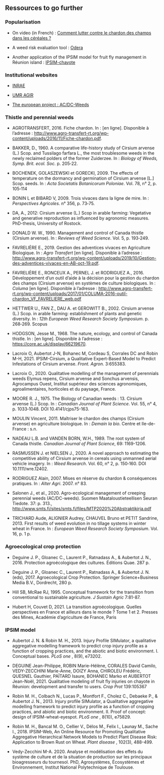 ## Ressources to go further

### Popularisation 

- On video (in French) : [Comment lutter contre le chardon des champs dans les céréales ?](https://www.arvalis-infos.fr/comment-lutter-contre-le-chardon-des-champs-dans-les-cereales--@/view-31562-arvarticle.html)

- A weed risk evaluation tool : [Odera](http://www.odera-systemes.org/)

- Another application of the IPSIM model for fruit fly management in Réunion island : [IPSIM-chayote](https://pvbmt-apps.cirad.fr/apps/ipsim-chayote)

### Institutional websites

- [INRAE](https://www.inrae.fr/)

- [UMR AGIR](https://www6.toulouse.inrae.fr/agir)

- [The european project : AC/DC-Weeds](https://acdc-weeds.info/)


### Thistle and perennial weeds

- AGROTRANSFERT, 2016. Fiche chardon. In : [en ligne]. Disponible à l’adresse : http://www.agro-transfert-rt.org/wp-content/uploads/2016/11/Fiche-chardon.pdf.

- BAKKER, D., 1960. A comparative life-history study of Cirsium arvense (L.) Scop. and Tussilago farfara L., the most troublesome weeds in the newly reclaimed polders of the former Zuiderzee. In : *Biology of Weeds, Symp. Brit. ecol. Soc.* p. 205‑22.

- BOCHENEK, GOLASZEWSKI et GORECKI, 2009. The effects of temperature on the dormancy and germination of Cirsium arvense [L.] Scop. seeds. In : *Acta Societatis Botanicorum Poloniae*. Vol. 78, n° 2, p. 105‑114

- BONIN L et BIBARD V, 2009. Trois vivaces dans la ligne de mire. In : *Perspectives Agricoles*. n° 356, p. 73‑75.

- DA, A., 2012: Cirsium arvense (L.) Scop in arable farming: Vegetative and generative reproduction as influenced by agronomic measures. PhD-thesis, University of Rostock.

- DONALD W. W., 1990. Management and control of Canada thistle (Cirsium arvense). In : *Reviews of Weed Science*. Vol. 5, p. 193‑249.

- FAVRELIÈRE E., 2019. Gestion des adventices vivaces en Agriculture Biologique. In : *Agro Transfert* [en ligne]. Disponible à l’adresse : http://www.agro-transfert-rt.org/wp-content/uploads/2019/10/Gestion-des-adventices-vivaces-en-AB-oct-19.pdf. 

- FAVRELIÈRE E., RONCEUX A., PERNEL J. et RODRIGUEZ A., 2016. Développement d’un outil d’aide à la décision pour la gestion du chardon des champs (Cirsium arvense) en systèmes de culture biologiques. In : *Columa* [en ligne]. Disponible à l’adresse : http://www.agro-transfert-rt.org/wp-content/uploads/2017/01/COLUMA-2016-outil-chardon_VF_FAVRELIERE_web.pdf

- HETTWER U., FAN Z., DAU A. et GEROWITT B., 2002. Cirsium arvense (L.) Scop. in arable farming: establishment of plants and genetic diversity. In : *12th European Weed Research Society Symposium*. p. 268‑269. Scopus

- HODGSON, Jesse M., 1968. The nature, ecology, and control of Canada thistle. In : [en ligne]. Disponible à l’adresse : https://core.ac.uk/display/66219670.

- Lacroix O, Aubertot J-N, Bohanec M, Cordeau S, Corrales DC and Robin M-H, 2021. IPSIM-Cirsium, a Qualitative Expert-Based Model to Predict Infestations of Cirsium arvense. *Front. Agron.* 3:655383. 

- Lacroix O., 2020. Qualitative modelling of the management of perennials weeds Elymus repens, Cirsium arvense and Sonchus arvensis, Agrocampus Ouest, Institut supérieur des sciences agronomiques, agroalimentaires, horticoles et du paysage, France.

- MOORE R. J., 1975. The Biology of Canadian weeds : 13. Cirsium arvense (L.) Scop. In : *Canadian Journal of Plant Science*. Vol. 55, n° 4, p. 1033‑1048. DOI 10.4141/cjps75-163.

- MOULIN Vincent, 2011. Maîtriser le chardon des champs (Cirsium arvense) en agriculture biologique. In : *Demain la bio*. Centre et Ile-de-France : s.n.

- NADEAU L.B. and VANDEN BORN, W.H., 1989. The root system of Canada thistle. *Canadian Journal of Plant Science*, 69: 1169-1206.

- RASMUSSEN J. et NIELSEN J., 2020. A novel approach to estimating the competitive ability of Cirsium arvense in cereals using unmanned aerial vehicle imagery. In : *Weed Research*. Vol. 60, n° 2, p. 150‑160. DOI 10.1111/wre.12402. 

- RODRIGUEZ Alain, 2007. Mises en réserve du chardon & conséquences pratiques. In : *Alter Agri*. 2007. n° 83.

- Salonen J., et al., 2020. Agro-ecological management of creeping perennial weeds (AC/DC-weeds). Suomen Maataloustieteellisen Seuran Tiedote. 37: p. 313., http://www.smts.fi/sites/smts.fi/files/MTP2020%20Abstraktikirja.pdf

- TRICHARD Aude, ALIGNIER Audrey, CHAUVEL Bruno et PETIT Sandrine, 2013. First results of weed evolution in no tillage systems in winter wheat in France. In : *European Weed Research Society Symposium*. Vol. 16, p. 1 p.



### Agroecological crop protection

-  Deguine J. P., Gloanec C., Laurent P., Ratnadass A., & Aubertot J. N., 2016. Protection agroécologique des cultures. Éditions Quae. 287 p.

-  Deguine J. P., Gloanec C., Laurent P., Ratnadass A., & Aubertot J. N. (eds), 2017. Agroecological Crop Protection. Springer Science+Business Media B.V., Dordrecht, 280 p.

-  Hill SB, McRae RJ, 1995. Conceptual framework for the transition from conventional to sustainable agriculture. *J Sustain Agric* 7:81-87.

-  Hubert H, Couvet D, 2021. La transition agroécologique. Quelles perspectives en France et ailleurs dans le monde ? Tome 1 et 2. Presses des Mines, Académie d’agriculture de France, Paris


### IPSIM model

-  Aubertot J. N. & Robin M. H., 2013. Injury Profile SIMulator, a qualitative aggregative modelling framework to predict crop injury profile as a function of cropping practices, and the abiotic and biotic environment. I. Conceptual bases. *PLoS one* , 8(9), e73202.

-  DEGUINE Jean-Philippe, ROBIN Marie-Hélène, CORALES David Camilo, VEDY-ZECCHINI Marie-Anne, DOIZY Anna, CHIROLEU Frédéric, QUESNEL Gauthier, PAÏTARD Isaure, BOHANEC Marko et AUBERTOT Jean-Noël, 2021. Qualitative modeling of fruit fly injuries on chayote in Réunion: development and transfer to users. *Crop Prot* 139:105367

-  Robin M. H., Colbach N., Lucas P., Montfort F., Cholez C., Debaeke P., & Aubertot J. N., 2013. Injury profile SIMulator, a Qualitative aggregative modelling framework to predict injury profile as a function of cropping practices, and abiotic and biotic environment. II. Proof of concept: design of IPSIM-wheat-eyespot. *PLoS one* , 8(10), e75829.

-  Robin M. H., Bancal M. O., Cellier V., Délos M., Felix I., Launay M., Sache I., 2018. IPSIM-Web, An Online Resource for Promoting Qualitative Aggregative Hierarchical Network Models to Predict Plant Disease Risk: Application to Brown Rust on Wheat. *Plant disease* , 102(3), 488-499.

-  Vedy-Zecchini M-A. 2020. Analyse et modélisation des effets du système de culture et de la situation de production sur les principaux bioagresseurs du tournesol. PhD, Agrosystèmes, Écosystèmes et Environnement, Institut National Polytechnique de Toulouse.

